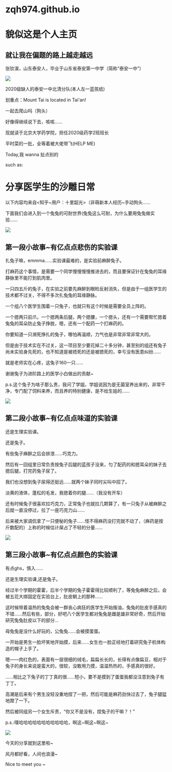 # zqh974.github.io
<html lang=“zh-cn”>
  <head>
    <meta charset=“utf-8”/>
    <title>Made in 张钦淏手里</title>
    </head>
  <body>
<h1>貌似这是个人主页</h1>
<h2>就让我在偏题的路上越走越远</h2>
<p>张钦淏，山东泰安人，毕业于山东省泰安第一中学（简称“泰安一中”）</p>
<p><img src="/picture/2.jpg"/></p>
<p>2020级缺人的泰安一中北清分队(本人左一蓝孩纸)</p>
<p>划重点：Mount Tai is located in Tai'an!</p>
<p>一起去爬山吗（狗头）</p>
<p>好像得继续说下去，咳咳……</p>
<p>现就读于北京大学药学院，担任2020级药学2班班长</p>
<p>平时菜的一批，全等着被大佬带飞(HELP ME)</p>
<p>Today,我 wanna 扯点别的</p>
    <p>such as:</p>
<h1>分享医学生的沙雕日常</h1>
<p>以下内容均来自<知乎~用户：十里韶光>（非萌新本人经历~手动狗头……</p>
<p>下面我们会进入到一个兔兔的可耐世界(兔兔这么可耐，为什么要用兔兔做实验……</p>
<p><img src="/picture/1.jpg"/></p>
<h2>第一段小故事~有亿点点悲伤的实验课</h2>
<p>扎兔子嘛，emmma……实验课最难的，是实验前麻醉兔子。</p>
<p>打麻药这个事情，是需要一个同学慢慢慢慢推进去的，而且要保证针在兔兔的耳缘静脉里不能打到肌肉里。</p>
<p>一只四五斤的兔子，在实验之前要先麻醉到眼睑反射消失，但是由于一组医学生的技术都不过关，不得不多次扎兔兔的耳缘静脉。</p>
<p>一个组八个医学生围着一只兔子，也就只有这个时候是需要全员上阵的。</p>
<p>一个摁两只前爪，一个摁两条后腿，两个摁腰，一个摁头，还有一个需要帮忙摁着兔兔的耳朵防止兔子挣脱，嗯，还有一个配药一个打麻药的。</p>
<p>你要知道一只濒死挣扎的兔子，哪怕再温顺，力气也是非常非常非常大的。</p>
<p>但是由于技术实在不过关，这一项目至少要花掉二十多分钟，甚至别的组还有兔子尚未实验身先死的，也不知道是被捂死的还是被摁死的，幸亏没有医患纠纷……</p>
<p>就是老师实在心疼，这兔子160一只……</p>
<p>谢谢兔子为进阶路上的医学小白做出的贡献~</p>
<p>p.s.这个兔子为啥子那么贵，我问了学姐，学姐说因为是无菌室养出来的，非常干净，专门配了饲料来养，而且养的特别健康，是不给生娃的……</p>
<p><img src="/picture/3.jpg"/></p>
<h2>第二段小故事~有亿点点味道的实验课</h2>
<p>还是生理实验课。</p>
<p>还是兔子。</p>
<p>有些兔子麻醉之后会排泄……巧克力。</p>
<p>然后有一回组里日常负责按兔子后腿的蓝孩子没来，匀了配药的和摁耳朵的妹子去摁后腿，打完药兔子尿了。</p>
<p>我们也没想到兔子尿得还挺远……就两个妹子同时尖叫中招了。</p>
<p>淡黄的液体，蓬松的毛发，我摁着你的腿……（我没有开车）</p>
<p>还有时候兔子很喜欢拉巧克力，正常兔子也就拉几颗算了，有一只兔子从被麻醉之后就一直没停过，拉了一座巧克力山……</p>
<p>后来被大家调侃拿了一只便秘的兔子……怪不得麻药没打完就不动了，（麻药是按斤数配的）上称的时候估计屎占了不轻的分量……</p>
<p><img src="/picture/4.jpg"/></p>
<h2>第三段小故事~有亿点点颜色的实验课</h2>
<p>有点ghs，慎入……</p>
<p>还是生理实验课,还是兔子。</p>
<p>经过半个学期的霍霍，后半个学期的兔子霍霍得比较顺利了，等兔兔麻醉之后，会被五花大绑固定在实验台上，肚皮朝上的那种……</p>
<p>这时候带着温热的兔兔会被一群丧心病狂的医学生开始揩油，兔兔的肚皮手感真的不错……然后有些，部分，好吧八个医学生都对兔兔是雌是雄非常好奇，然后开始研究兔兔肚皮以下的部分…</p>
<p>母兔兔是没什么好玩的，公兔兔……会被摸蛋蛋。</p>
<p>一开始是男生一脸坏笑地开始摸，后来……女生也一脸正经地打着研究兔子机体构造的幌子上手了。</p>
<p>嗯——肉红色的，表面有一层很细的绒毛，扁扁长长的，长得有点像扁豆，相对于兔子的身长来说是蛮大的，很软，没敢用力摸，温温热热的，手感真的很好。</p>
<p>……相比之下兔子的丁丁真的很……短小，要不是摸到了蛋蛋我都没注意到兔子有丁丁。</p>
<p>高潮是后来有个男生没轻没重地捏了一把，然后可能是麻药劲快过去了，兔子腿猛地蹬了一下。</p>
<p>然后被同组另一个女生斥责，“你又不是没有，捏兔子的干嘛？！”</p>
<p>p.s.:噗哈哈哈哈哈哈哈哈哈哈哈，啊这~啊这~啊这~</p>
<p><img src="/picture/5.jpg"/></p>
<p>今天的分享就到这里啦~</p>
<p>风月都好看，人间也浪漫~</P>
<p>Nice to meet you ~</p>

